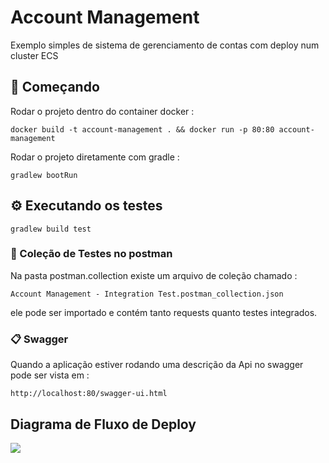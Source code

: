 # Account Management

Exemplo simples de sistema de gerenciamento de contas com deploy num cluster ECS

## 🚀 Começando

Rodar o projeto dentro do container docker :
```
docker build -t account-management . && docker run -p 80:80 account-management
```

Rodar o projeto diretamente com gradle :
```
gradlew bootRun
```

## ⚙️ Executando os testes
```
gradlew build test
```


### 🔩 Coleção de Testes no postman


Na pasta postman.collection existe um arquivo de coleção chamado : 
```
Account Management - Integration Test.postman_collection.json
```
ele pode ser importado e contém tanto requests quanto testes integrados.

### 📋 Swagger

Quando a aplicação estiver rodando uma descrição da Api no swagger pode ser vista em :

```
http://localhost:80/swagger-ui.html
```

## Diagrama de Fluxo de Deploy
[![](https://mermaid.ink/img/eyJjb2RlIjoiZ3JhcGggTFJcbiAgICBBW0NvZGVdXG4gICAgQSAtLT58UHVzaCB0byBtYXN0ZXJ8IEIoR2l0SHViKVxuICAgICAgICBzdWJncmFwaCBHaXRIdWIgQWN0aW9uc1xuICAgIEIgLS0-IHxCdWlsZHwgQyhEb2NrZXIgSW1hZ2UpXG4gICAgQyAtLT4gfFVwbG9hZCB0b3wgRChBV1MgRUNSKVxuICAgIEQgLS0-IHxEZXBsb3l8IEUoRUNTIENsdXN0ZXIpXG4gICAgZW5kIiwibWVybWFpZCI6eyJ0aGVtZSI6ImRlZmF1bHQifSwidXBkYXRlRWRpdG9yIjpmYWxzZX0)](https://mermaid-js.github.io/mermaid-live-editor/#/edit/eyJjb2RlIjoiZ3JhcGggTFJcbiAgICBBW0NvZGVdXG4gICAgQSAtLT58UHVzaCB0byBtYXN0ZXJ8IEIoR2l0SHViKVxuICAgICAgICBzdWJncmFwaCBHaXRIdWIgQWN0aW9uc1xuICAgIEIgLS0-IHxCdWlsZHwgQyhEb2NrZXIgSW1hZ2UpXG4gICAgQyAtLT4gfFVwbG9hZCB0b3wgRChBV1MgRUNSKVxuICAgIEQgLS0-IHxEZXBsb3l8IEUoRUNTIENsdXN0ZXIpXG4gICAgZW5kIiwibWVybWFpZCI6eyJ0aGVtZSI6ImRlZmF1bHQifSwidXBkYXRlRWRpdG9yIjpmYWxzZX0)